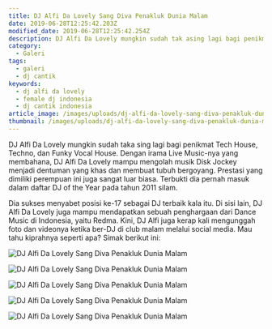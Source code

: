 ```yaml
---
title: DJ Alfi Da Lovely Sang Diva Penakluk Dunia Malam
date: 2019-06-28T12:25:42.203Z
modified_date: 2019-06-28T12:25:42.254Z
description: DJ Alfi Da Lovely mungkin sudah tak asing lagi bagi penikmat Tech House, Techno, dan Funky Vocal House. Dengan irama Live Music-nya yang membahana ...
category:
  - Galeri
tags:
  - galeri
  - dj cantik
keywords:
  - dj alfi da lovely
  - female dj indonesia
  - dj cantik indonesia
article_image: /images/uploads/dj-alfi-da-lovely-sang-diva-penakluk-dunia-malam-4.jpg
thumbnail: /images/uploads/dj-alfi-da-lovely-sang-diva-penakluk-dunia-malam-4-004.jpg
---
```

DJ Alfi Da Lovely mungkin sudah taka sing lagi bagi penikmat Tech House, Techno, dan Funky Vocal House. Dengan irama Live Music-nya yang membahana, DJ Alfi Da Lovely mampu mengolah musik Disk Jockey menjadi dentuman yang khas dan membuat tubuh bergoyang. Prestasi yang dimiliki perempuan ini juga sangat luar biasa. Terbukti dia pernah masuk dalam daftar DJ of the Year pada tahun 2011 silam. 

Dia sukses menyabet posisi ke-17 sebagai DJ terbaik kala itu. Di sisi lain, DJ Alfi Da Lovely juga mampu mendapatkan sebuah penghargaan dari Dance Music di Indonesia, yaitu Redma. Kini, DJ Alfi juga kerap kali mengunggah foto dan videonya ketika ber-DJ di club malam melalui social media. Mau tahu kiprahnya seperti apa? Simak berikut ini: 

![DJ Alfi Da Lovely Sang Diva Penakluk Dunia Malam](https://res.cloudinary.com/kodai/image/upload/v1566038263/dm/dj/dj-alfi-da-lovely-sang-diva-penakluk-dunia-malam-4.jpg)

![DJ Alfi Da Lovely Sang Diva Penakluk Dunia Malam](https://res.cloudinary.com/kodai/image/upload/v1566038263/dm/dj/dj-alfi-da-lovely-sang-diva-penakluk-dunia-malam-3.jpg)

![DJ Alfi Da Lovely Sang Diva Penakluk Dunia Malam](https://res.cloudinary.com/kodai/image/upload/v1566038263/dm/dj/dj-alfi-da-lovely-sang-diva-penakluk-dunia-malam-2.jpg)

![DJ Alfi Da Lovely Sang Diva Penakluk Dunia Malam](https://res.cloudinary.com/kodai/image/upload/v1566038263/dm/dj/dj-alfi-da-lovely-sang-diva-penakluk-dunia-malam-1.jpg)

![DJ Alfi Da Lovely Sang Diva Penakluk Dunia Malam](https://res.cloudinary.com/kodai/image/upload/v1566038263/dm/dj/dj-alfi-da-lovely-sang-diva-penakluk-dunia-malam-5.jpg)
